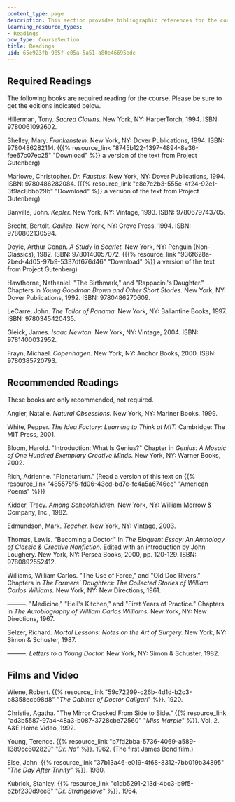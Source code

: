```yaml
---
content_type: page
description: This section provides bibliographic references for the course.
learning_resource_types:
- Readings
ocw_type: CourseSection
title: Readings
uid: 65e923fb-985f-e05a-5a51-a80e46695edc
---
```


Required Readings
-----------------

The following books are required reading for the course. Please be sure to get the editions indicated below.

Hillerman, Tony. _Sacred Clowns._ New York, NY: HarperTorch, 1994. ISBN: 9780061092602.

Shelley, Mary. _Frankenstein._ New York, NY: Dover Publications, 1994. ISBN: 9780486282114. ({{% resource_link "8745b122-1397-4894-8e36-fee67c07ec25" "Download" %}} a version of the text from Project Gutenberg)

Marlowe, Christopher. _Dr. Faustus._ New York, NY: Dover Publications, 1994. ISBN: 9780486282084. ({{% resource_link "e8e7e2b3-555e-4f24-92e1-3f9ac8bbb29b" "Download" %}} a version of the text from Project Gutenberg)

Banville, John. _Kepler._ New York, NY: Vintage, 1993. ISBN: 9780679743705.

Brecht, Bertolt. _Galileo._ New York, NY: Grove Press, 1994. ISBN: 9780802130594.

Doyle, Arthur Conan. _A Study in Scarlet._ New York, NY: Penguin (Non-Classics), 1982. ISBN: 9780140057072. ({{% resource_link "936f628a-2bed-4d05-97b9-5337df676d46" "Download" %}} a version of the text from Project Gutenberg)

Hawthorne, Nathaniel. "The Birthmark," and "Rappacini's Daughter." Chapters in _Young Goodman Brown and Other Short Stories._ New York, NY: Dover Publications, 1992. ISBN: 9780486270609.

LeCarre, John. _The Tailor of Panama._ New York, NY: Ballantine Books, 1997. ISBN: 9780345420435.

Gleick, James. _Isaac Newton._ New York, NY: Vintage, 2004. ISBN: 9781400032952.

Frayn, Michael. _Copenhagen._ New York, NY: Anchor Books, 2000. ISBN: 9780385720793.

Recommended Readings
--------------------

These books are only recommended, not required.

Angier, Natalie. _Natural Obsessions._ New York, NY: Mariner Books, 1999.

White, Pepper. _The Idea Factory: Learning to Think at MIT._ Cambridge: The MIT Press, 2001.

Bloom, Harold. "Introduction: What Is Genius?" Chapter in _Genius: A Mosaic of One Hundred Exemplary Creative Minds._ New York, NY: Warner Books, 2002.

Rich, Adrienne. "Planetarium." (Read a version of this text on {{% resource_link "485575f5-fd06-43cd-bd7e-fc4a5a6746ec" "American Poems" %}})

Kidder, Tracy. _Among Schoolchildren._ New York, NY: William Morrow & Company, Inc., 1982.

Edmundson, Mark. _Teacher._ New York, NY: Vintage, 2003.

Thomas, Lewis. "Becoming a Doctor." In _The Eloquent Essay: An Anthology of Classic & Creative Nonfiction._ Edited with an introduction by John Loughery. New York, NY: Persea Books, 2000, pp. 120-129. ISBN: 9780892552412.

Williams, William Carlos. "The Use of Force," and "Old Doc Rivers." Chapters in _The Farmers' Daughters: The Collected Stories of William Carlos Williams._ New York, NY: New Directions, 1961.

———. "Medicine," "Hell's Kitchen," and "First Years of Practice." Chapters in _The Autobiography of William Carlos Williams._ New York, NY: New Directions, 1967.

Selzer, Richard. _Mortal Lessons: Notes on the Art of Surgery._ New York, NY: Simon & Schuster, 1987.

———. _Letters to a Young Doctor._ New York, NY: Simon & Schuster, 1982.

Films and Video
---------------

Wiene, Robert. {{% resource_link "59c72299-c26b-4d1d-b2c3-b8358ecb98d8" "_The Cabinet of Doctor Caligari_" %}}. 1920.

Christie, Agatha. "The Mirror Cracked From Side to Side." {{% resource_link "ad3b5587-97a4-48a3-b087-3728cbe72560" "_Miss Marple_" %}}_._ Vol. 2. A&E Home Video, 1992.

Young, Terence. {{% resource_link "b7fd2bba-5736-4069-a589-1389cc602829" "_Dr. No_" %}}. 1962. (The first James Bond film.)

Else, John. {{% resource_link "37b13a46-e019-4f68-8312-7bb019b34895" "_The Day After Trinity_" %}}. 1980.

Kubrick, Stanley. {{% resource_link "c1db5291-213d-4bc3-b9f5-b2bf230d9ee8" "_Dr. Strangelove_" %}}. 1964.